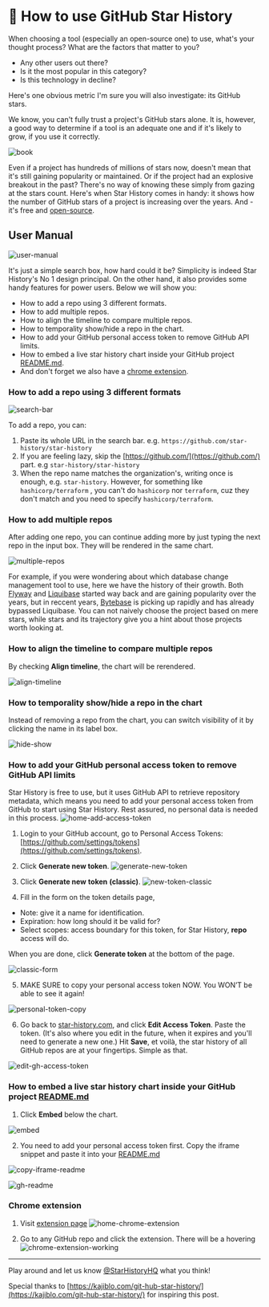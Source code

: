 # 📕 How to use GitHub Star History

When choosing a tool (especially an open-source one) to use, what's your thought process? What are the factors that matter to you?

- Any other users out there?
- Is it the most popular in this category?
- Is this technology in decline?

Here's one obvious metric I'm sure you will also investigate: its GitHub stars.

We know, you can't fully trust a project's GitHub stars alone. It is, however, a good way to determine if a tool is an adequate one and if it's likely to grow, if you use it correctly.

![book](/blog/assets/how-to-use-github-star-history/book.webp)

Even if a project has hundreds of millions of stars now, doesn't mean that it's still gaining popularity or maintained. Or if the project had an explosive breakout in the past? There's no way of knowing these simply from gazing at the stars count. Here's when Star History comes in handy: it shows how the number of GitHub stars of a project is increasing over the years. And - it's free and [open-source](https://github.com/star-history/star-history).

## User Manual

![user-manual](/blog/assets/how-to-use-github-star-history/user-manual.webp)

It's just a simple search box, how hard could it be? Simplicity is indeed Star History's No 1 design principal. On the other hand, it also provides some handy features for power users. Below we will show you:

- How to add a repo using 3 different formats.
- How to add multiple repos.
- How to align the timeline to compare multiple repos.
- How to temporality show/hide a repo in the chart.
- How to add your GitHub personal access token to remove GitHub API limits.
- How to embed a live star history chart inside your GitHub project [README.md](http://README.md).
- And don't forget we also have a [chrome extension](https://chrome.google.com/webstore/detail/star-history/iijibbcdddbhokfepbblglfgdglnccfn).

### How to add a repo using 3 different formats

![search-bar](/blog/assets/how-to-use-github-star-history/search-bar.webp)

To add a repo, you can:

1. Paste its whole URL in the search bar. e.g. `https://github.com/star-history/star-history`
2. If you are feeling lazy, skip the [https://github.com/](https://github.com/) part. e.g `star-history/star-history`
3. When the repo name matches the organization's, writing once is enough, e.g. `star-history`. However, for something like `hashicorp/terraform` , you can't do `hashicorp` nor `terraform`, cuz they don't match and you need to specify `hashicorp/terraform`.

### How to add multiple repos

After adding one repo, you can continue adding more by just typing the next repo in the input box. They will be rendered in the same chart.

![multiple-repos](/blog/assets/how-to-use-github-star-history/multiple-repos.webp)

For example, if you were wondering about which database change management tool to use, here we have the history of their growth.
Both [Flyway](https://flywaydb.org) and [Liquibase](https://liquibase.com) started way back and are gaining popularity over the years, but in reccent years, [Bytebase](https://bytebase.com) is picking up rapidly and has already bypassed Liquibase.
You can not naively choose the project based on mere stars, while stars and its trajectory give you a hint about those projects worth looking at.

### How to align the timeline to compare multiple repos

By checking **Align timeline**, the chart will be rerendered.

![align-timeline](/blog/assets/how-to-use-github-star-history/align-timeline.webp)

### How to temporality show/hide a repo in the chart

Instead of removing a repo from the chart, you can switch visibility of it by clicking the name in its label box.

![hide-show](/blog/assets/how-to-use-github-star-history/hide-show.webp)

### How to add your GitHub personal access token to remove GitHub API limits

Star History is free to use, but it uses GitHub API to retrieve repository metadata, which means you need to add your personal access token from GitHub to start using Star History. Rest assured, no personal data is needed in this process.
![home-add-access-token](/blog/assets/how-to-use-github-star-history/add-access-token.webp)

1. Login to your GitHub account, go to Personal Access Tokens: [https://github.com/settings/tokens](https://github.com/settings/tokens).
2. Click **Generate new token**.
   ![generate-new-token](/blog/assets/how-to-use-github-star-history/generate-new-token.webp)

3. Click **Generate new** **token** **(classic)**.
   ![new-token-classic](/blog/assets/how-to-use-github-star-history/new-token-classic.webp)

4. Fill in the form on the token details page,

- Note: give it a name for identification.
- Expiration: how long should it be valid for?
- Select scopes: access boundary for this token, for Star History, **repo** access will do.

When you are done, click **Generate token** at the bottom of the page.

![classic-form](/blog/assets/how-to-use-github-star-history/classic-form.webp)

5. MAKE SURE to copy your personal access token NOW. You WON’T be able to see it again!

![personal-token-copy](/blog/assets/how-to-use-github-star-history/personal-token-copy.webp)

6. Go back to [star-history.com](/), and click **Edit Access Token**. Paste the token. (It's also where you edit in the future, when it expires and you'll need to generate a new one.) Hit **Save**, et voilà, the star history of all GitHub repos are at your fingertips. Simple as that.

![edit-gh-access-token](/blog/assets/how-to-use-github-star-history/edit-gh-access-token.webp)

### How to embed a live star history chart inside your GitHub project [README.md](http://README.md)

1. Click **Embed** below the chart.

![embed](/blog/assets/how-to-use-github-star-history/embed.webp)

2. You need to add your personal access token first. Copy the iframe snippet and paste it into your [README.md](http://README.md)

![copy-iframe-readme](/blog/assets/how-to-use-github-star-history/copy-iframe-readme.webp)

![gh-readme](/blog/assets/how-to-use-github-star-history/gh-readme.webp)

### Chrome extension

1. Visit [extension page](https://chrome.google.com/webstore/detail/star-history/iijibbcdddbhokfepbblglfgdglnccfn)
   ![home-chrome-extension](/blog/assets/how-to-use-github-star-history/home-chrome-extension.webp)

2. Go to any GitHub repo and click the extension. There will be a hovering
   ![chrome-extension-working](/blog/assets/how-to-use-github-star-history/chrome-extension-working.webp)

---

Play around and let us know [@StarHistoryHQ](https://twitter.com/StarHistoryHQ) what you think!

Special thanks to [https://kajiblo.com/git-hub-star-history/](https://kajiblo.com/git-hub-star-history/) for inspiring this post.
